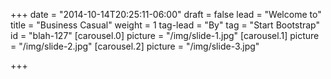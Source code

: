 +++
date = "2014-10-14T20:25:11-06:00"
draft = false
lead = "Welcome to"
title = "Business Casual"
weight = 1
tag-lead = "By"
tag = "Start Bootstrap"
id = "blah-127"
[carousel.0]
    picture = "/img/slide-1.jpg" 
[carousel.1]
    picture = "/img/slide-2.jpg" 
[carousel.2]
    picture = "/img/slide-3.jpg" 

+++

